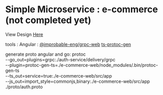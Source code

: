 # Simple Microservice : e-commerce (not completed yet)
View Design [Here](./design/README.md)

tools :
Angular :
[@improbable-eng/grpc-web](https://www.npmjs.com/package/@improbable-eng/grpc-web)
[ts-protoc-gen](https://www.npmjs.com/package/ts-protoc-gen)

generate proto angular and go:
protoc \
    --go_out=plugins=grpc:./auth-service/delivery/grpc \
    --plugin=protoc-gen-ts=./e-commerce-web/node_modules/.bin/protoc-gen-ts \
    --ts_out=service=true:./e-commerce-web/src/app \
    --js_out=import_style=commonjs,binary:./e-commerce-web/src/app \
    ./proto/auth.proto